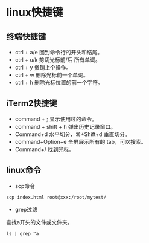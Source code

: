 # linux快捷键

## 终端快捷键

* ctrl + a/e 回到命令行的开头和结尾。
* ctrl + u/k 剪切光标前/后 所有单词。
* ctrl + y 撤销上个操作。
* ctrl + w 删除光标前一个单词。
* ctrl + h 删除光标位置的前一个字符。


## iTerm2快捷键

* command + ; 显示使用过的命令。
* command + shift + h 弹出历史记录窗口。
* Command+d 水平切分，⌘+Shift+d 垂直切分。
* command+Option+e 全屏展示所有的 tab，可以搜索。
* Command+/ 找到光标。


## linux命令

* scp命令

``` shell
scp index.html root@xxx:/root/mytest/
```
* grep过滤

查找a开头的文件或文件夹。
``` shell
ls | grep ^a 
```

